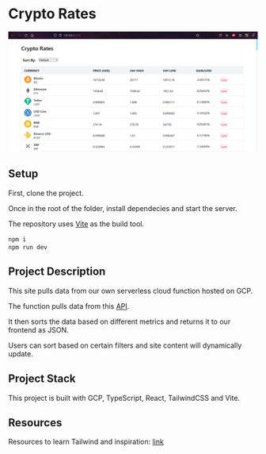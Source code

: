 # Crypto Rates

![](imgs/crypto_site.jpg)

## Setup

First, clone the project.

Once in the root of the folder, install dependecies and start the server.

The repository uses [Vite](https://vitejs.dev/) as the build tool.

```
npm i
npm run dev
```

## Project Description

This site pulls data from our own serverless cloud function hosted on GCP.

The function pulls data from this [API](https://api.coingecko.com/api/v3/coins/markets?vs_currency=usd).

It then sorts the data based on different metrics and returns it to our frontend as JSON.

Users can sort based on certain filters
and site content will dynamically update.

## Project Stack

This project is built with GCP, TypeScript, React, TailwindCSS and Vite.

## Resources

Resources to learn Tailwind and inspiration: [link](https://www.youtube.com/watch?v=3TEiC8F8I5g)